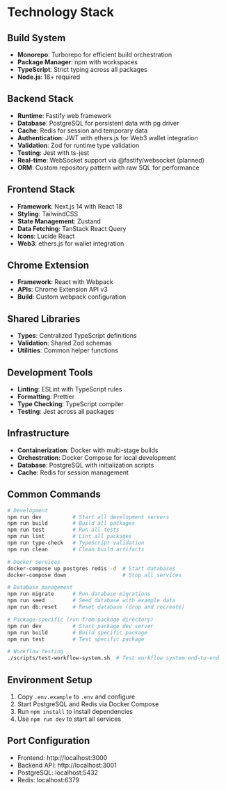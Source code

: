 # Technology Stack

## Build System

- **Monorepo**: Turborepo for efficient build orchestration
- **Package Manager**: npm with workspaces
- **TypeScript**: Strict typing across all packages
- **Node.js**: 18+ required

## Backend Stack

- **Runtime**: Fastify web framework
- **Database**: PostgreSQL for persistent data with pg driver
- **Cache**: Redis for session and temporary data
- **Authentication**: JWT with ethers.js for Web3 wallet integration
- **Validation**: Zod for runtime type validation
- **Testing**: Jest with ts-jest
- **Real-time**: WebSocket support via @fastify/websocket (planned)
- **ORM**: Custom repository pattern with raw SQL for performance

## Frontend Stack

- **Framework**: Next.js 14 with React 18
- **Styling**: TailwindCSS
- **State Management**: Zustand
- **Data Fetching**: TanStack React Query
- **Icons**: Lucide React
- **Web3**: ethers.js for wallet integration

## Chrome Extension

- **Framework**: React with Webpack
- **APIs**: Chrome Extension API v3
- **Build**: Custom webpack configuration

## Shared Libraries

- **Types**: Centralized TypeScript definitions
- **Validation**: Shared Zod schemas
- **Utilities**: Common helper functions

## Development Tools

- **Linting**: ESLint with TypeScript rules
- **Formatting**: Prettier
- **Type Checking**: TypeScript compiler
- **Testing**: Jest across all packages

## Infrastructure

- **Containerization**: Docker with multi-stage builds
- **Orchestration**: Docker Compose for local development
- **Database**: PostgreSQL with initialization scripts
- **Cache**: Redis for session management

## Common Commands

```bash
# Development
npm run dev          # Start all development servers
npm run build        # Build all packages
npm run test         # Run all tests
npm run lint         # Lint all packages
npm run type-check   # TypeScript validation
npm run clean        # Clean build artifacts

# Docker services
docker-compose up postgres redis -d  # Start databases
docker-compose down                  # Stop all services

# Database management
npm run migrate      # Run database migrations
npm run seed         # Seed database with example data
npm run db:reset     # Reset database (drop and recreate)

# Package-specific (run from package directory)
npm run dev          # Start package dev server
npm run build        # Build specific package
npm run test         # Test specific package

# Workflow testing
./scripts/test-workflow-system.sh  # Test workflow system end-to-end
```

## Environment Setup

1. Copy `.env.example` to `.env` and configure
2. Start PostgreSQL and Redis via Docker Compose
3. Run `npm install` to install dependencies
4. Use `npm run dev` to start all services

## Port Configuration

- Frontend: http://localhost:3000
- Backend API: http://localhost:3001
- PostgreSQL: localhost:5432
- Redis: localhost:6379